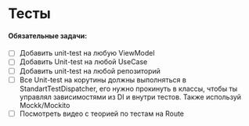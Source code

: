 # Тесты

#### Обязательные задачи:


- [ ] Добавить unit-test на любую ViewModel
- [ ] Добавить Unit-test на любой UseCase
- [ ] Добавить unit-test на любой репозиторий
- [ ] Все Unit-test на корутины должны выполняться в StandartTestDispatcher, его нужно прокинуть в классы, чтобы ты управлял зависимостями из DI и внутри тестов. Также используй Mockk/Mockito
- [ ] Посмотреть видео с теорией по тестам на Route
